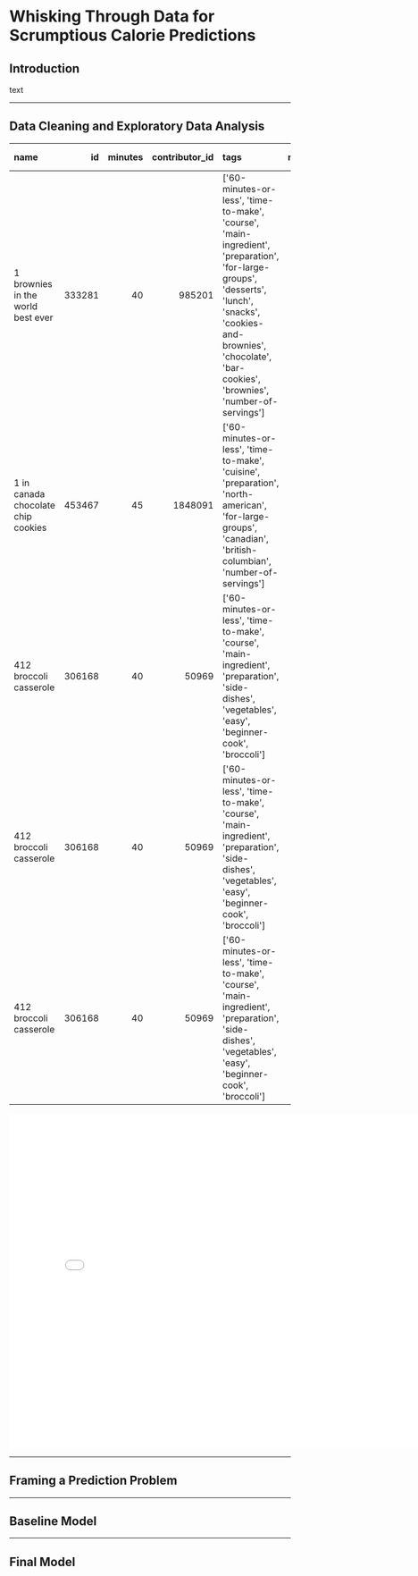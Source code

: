 # Whisking Through Data for Scrumptious Calorie Predictions

## Introduction

text

---

## Data Cleaning and Exploratory Data Analysis

| name                                 |     id |   minutes |   contributor_id | tags                                                                                                                                                                                                                        |   n_steps |   n_ingredients |          user_id |   rating |   average_rating |   calories |   total fat |   sugar |   sodium |   protein |   saturated fat |   carbohydrates |
|:-------------------------------------|-------:|----------:|-----------------:|:----------------------------------------------------------------------------------------------------------------------------------------------------------------------------------------------------------------------------|----------:|----------------:|-----------------:|---------:|-----------------:|-----------:|------------:|--------:|---------:|----------:|----------------:|----------------:|
| 1 brownies in the world    best ever | 333281 |        40 |           985201 | ['60-minutes-or-less', 'time-to-make', 'course', 'main-ingredient', 'preparation', 'for-large-groups', 'desserts', 'lunch', 'snacks', 'cookies-and-brownies', 'chocolate', 'bar-cookies', 'brownies', 'number-of-servings'] |        10 |               9 | 386585           |        4 |                4 |      138.4 |          10 |      50 |        3 |         3 |              19 |               6 |
| 1 in canada chocolate chip cookies   | 453467 |        45 |          1848091 | ['60-minutes-or-less', 'time-to-make', 'cuisine', 'preparation', 'north-american', 'for-large-groups', 'canadian', 'british-columbian', 'number-of-servings']                                                               |        12 |              11 | 424680           |        5 |                5 |      595.1 |          46 |     211 |       22 |        13 |              51 |              26 |
| 412 broccoli casserole               | 306168 |        40 |            50969 | ['60-minutes-or-less', 'time-to-make', 'course', 'main-ingredient', 'preparation', 'side-dishes', 'vegetables', 'easy', 'beginner-cook', 'broccoli']                                                                        |         6 |               9 |  29782           |        5 |                5 |      194.8 |          20 |       6 |       32 |        22 |              36 |               3 |
| 412 broccoli casserole               | 306168 |        40 |            50969 | ['60-minutes-or-less', 'time-to-make', 'course', 'main-ingredient', 'preparation', 'side-dishes', 'vegetables', 'easy', 'beginner-cook', 'broccoli']                                                                        |         6 |               9 |      1.19628e+06 |        5 |                5 |      194.8 |          20 |       6 |       32 |        22 |              36 |               3 |
| 412 broccoli casserole               | 306168 |        40 |            50969 | ['60-minutes-or-less', 'time-to-make', 'course', 'main-ingredient', 'preparation', 'side-dishes', 'vegetables', 'easy', 'beginner-cook', 'broccoli']                                                                        |         6 |               9 | 768828           |        5 |                5 |      194.8 |          20 |       6 |       32 |        22 |              36 |               3 |


<iframe
  src="assets/calories1.html"
  width="800"
  height="600"
  frameborder="0"
></iframe>


---

## Framing a Prediction Problem

---

## Baseline Model

---

## Final Model
